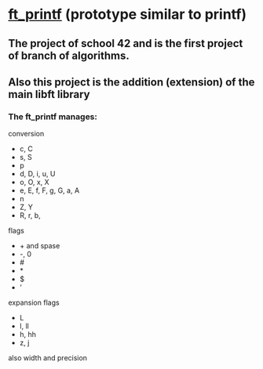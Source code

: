 # [ft_printf](https://github.com/Dude-Rocker/resources/blob/master/ft_printf.pdf) (prototype similar to printf)

## The project of school 42 and is the first project of branch of algorithms.
## Also this project is the addition (extension) of the main libft library


### The ft_printf manages:
conversion
* c, C
* s, S
* p
* d, D, i, u, U
* o, O, x, X
* e, E, f, F, g, G, a, A
* n
* Z, Y
* R, r, b,

flags

* \+ and spase
* -, 0
* \#
* \*
* $
* ’

expansion flags

* L
* l, ll
* h, hh
* z, j

also width and precision
